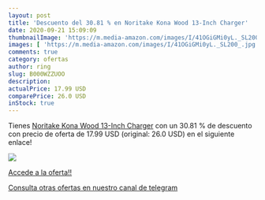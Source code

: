 ```yaml
---
layout: post
title: 'Descuento del 30.81 % en Noritake Kona Wood 13-Inch Charger'
date: 2020-09-21 15:09:09
thumbnailImage: 'https://m.media-amazon.com/images/I/41OGiGMi0yL._SL200_.jpg'
images: [ 'https://m.media-amazon.com/images/I/41OGiGMi0yL._SL200_.jpg' ]
comments: true
category: ofertas
author: ring
slug: B000WZZUOO
description:
actualPrice: 17.99 USD
comparePrice: 26.0 USD
inStock: true
---
```


Tienes [Noritake Kona Wood 13-Inch Charger](https://www.amazon.com/dp/B000WZZUOO/?tag=redken08-20) con un 30.81 % de descuento con precio de oferta de 17.99 USD (original: 26.0 USD) en el siguiente enlace!

[![](https://m.media-amazon.com/images/I/41OGiGMi0yL._SL200_.jpg)](https://www.amazon.com/dp/B000WZZUOO/?tag=redken08-20)

[Accede a la oferta!!](https://www.amazon.com/dp/B000WZZUOO/?tag=redken08-20)

[Consulta otras ofertas en nuestro canal de telegram](https://t.me/s/ofertas25)
